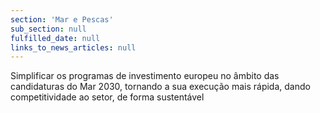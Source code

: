 ```yaml
---
section: 'Mar e Pescas'
sub_section: null
fulfilled_date: null
links_to_news_articles: null
---
```


Simplificar os programas de investimento europeu no âmbito das candidaturas do Mar 2030, tornando a sua execução mais rápida, dando competitividade ao setor, de forma sustentável
